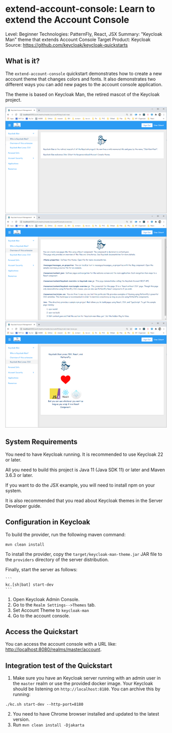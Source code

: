 extend-account-console: Learn to extend the Account Console
===================================================

Level: Beginner
Technologies: PatternFly, React, JSX
Summary: "Keycloak Man" theme that extends Account Console
Target Product: <span>Keycloak</span>
Source: <https://github.com/keycloak/keycloak-quickstarts>


What is it?
-----------

The `extend-account-console` quickstart demonstrates how to create a new account theme that changes colors and fonts.
It also demonstrates two different ways you can add new pages to the account console application.

The theme is based on Keycloak Man, the retired mascot of the Keycloak project.

![Who is Keycloak Man?](./img/WhoIsKeycloakMan.png "Who is Keycloak Man?")
![Theme Overview](./img/Overview.png "Theme Overview")
![Keycloak Man Loves JSX](./img/KeycloakManLovesJSX.png "Keycloak Man Loves JSX")

System Requirements
-------------------

You need to have <span>Keycloak</span> running. It is recommended to use Keycloak 22 or later.

All you need to build this project is Java 11 (Java SDK 11) or later and Maven 3.6.3 or later.

If you want to do the JSX example, you will need to install npm on your system.

It is also recommended that you read about Keycloak themes in the Server Developer guide. 


Configuration in <span>Keycloak</span>
-----------------------

To build the provider, run the following maven command:

   ````
   mvn clean install
   ````

To install the provider, copy the `target/keycloak-man-theme.jar` JAR file to the `providers` directory of the server distribution.

Finally, start the server as follows:

    ```
    kc.[sh|bat] start-dev
    ```
1. Open Keycloak Admin Console.
2. Go to the ``Realm Settings-->Themes`` tab. 
3. Set Account Theme to ``keycloak-man``
4. Go to the account console.

Access the Quickstart
---------------------

You can access the account console with a URL like: <http://localhost:8080/realms/master/account>.

Integration test of the Quickstart
----------------------------------

1. Make sure you have an Keycloak server running with an admin user in the `master` realm or use the provided docker image. Your <span>Keycloak</span> should be listening on `http://localhost:8180`. You can archive this by running:

```
./kc.sh start-dev --http-port=8180
```

2. You need to have Chrome browser installed and updated to the latest version.
3. Run `mvn clean install -Djakarta`
